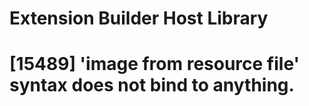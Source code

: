 # Extension Builder Host Library

# [15489] 'image from resource file' syntax does not bind to anything.
